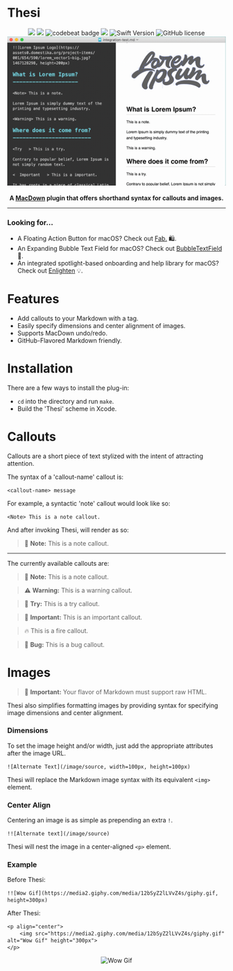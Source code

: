 Thesi
=====
 
<p align="center">
	<a href="https://travis-ci.org/chriszielinski/Thesi" style="text-decoration:none" target="_blank">
		<img src="https://travis-ci.org/chriszielinski/Thesi.svg?branch=master">
	</a>
	<a href="https://sonarcloud.io/dashboard?id=chriszielinski_Thesi" style="text-decoration:none" target="_blank">
		<img src="https://sonarcloud.io/api/project_badges/measure?project=chriszielinski_Thesi&metric=alert_status">
	</a>
	<a href="https://codebeat.co/projects/github-com-chriszielinski-thesi-master" style="text-decoration:none" target="_blank">
		<img alt="codebeat badge" src="https://codebeat.co/badges/ee3d7da6-4a4d-4ebe-8750-442a8a69ed0f">
	</a>
	<a href="https://codecov.io/gh/chriszielinski/Thesi" style="text-decoration:none" target="_blank">
	  <img src="https://codecov.io/gh/chriszielinski/Thesi/branch/master/graph/badge.svg">
	</a>
	<a href="https://developer.apple.com/swift" style="text-decoration:none" target="_blank">
		<img alt="Swift Version" src ="https://img.shields.io/badge/language-swift%204.2-brightgreen.svg"/>
	</a>
	<a href="https://github.com/chriszielinski/Enlighten/blob/master/LICENSE" style="text-decoration:none" target="_blank">
		<img alt="GitHub license" src ="https://img.shields.io/badge/license-MIT-blue.svg"/>
	</a>
	<br>
	<img src ="./readme-assets/thesi.gif"/>
	<br>
	<br>
	<b>A <a href="https://macdown.uranusjr.com">MacDown</a> plugin that offers shorthand syntax for callouts and images.</b>
	<br>
</p>

---

### Looking for...

- A Floating Action Button for macOS? Check out [Fab.](https://github.com/chriszielinski/Fab) 🛍️.
- An Expanding Bubble Text Field for macOS? Check out [BubbleTextField](https://github.com/chriszielinski/BubbleTextField) 💬.
- An integrated spotlight-based onboarding and help library for macOS? Check out [Enlighten](https://github.com/chriszielinski/Enlighten) 💡.


Features
========

* Add callouts to your Markdown with a tag.
* Easily specify dimensions and center alignment of images.
* Supports MacDown undo/redo.
* GitHub-Flavored Markdown friendly.


Installation
============

There are a few ways to install the plug-in:

* `cd` into the directory and run `make`.
* Build the 'Thesi' scheme in Xcode.


Callouts
========

Callouts are a short piece of text stylized with the intent of attracting attention. 

The syntax of a 'callout-name' callout is:

	<callout-name> message
	
For example, a syntactic 'note' callout would look like so:

	<Note> This is a note callout.
	
And after invoking Thesi, will render as so:

> 📌 **Note:** This is a note callout.

---

The currently available callouts are:

> 📌 **Note:** This is a note callout.

> ⚠️ **Warning:** This is a warning callout.

> 🎡 **Try:** This is a try callout.

> 📣 **Important:** This is an important callout.

> 🔥 This is a fire callout.

> 🐞 **Bug:** This is a bug callout.


Images
======

> 📣 **Important:** Your flavor of Markdown must support raw HTML.

Thesi also simplifies formatting images by providing syntax for specifying image dimensions and center alignment.


### Dimensions

To set the image height and/or width, just add the appropriate attributes after the image URL.

	![Alternate Text](/image/source, width=100px, height=100px)
	
Thesi will replace the Markdown image syntax with its equivalent `<img>` element.


### Center Align

Centering an image is as simple as prepending an extra `!`.

	!![Alternate text](/image/source)
	
Thesi will nest the image in a center-aligned `<p>` element.

### Example

Before Thesi:

	!![Wow Gif](https://media2.giphy.com/media/12bSyZ2lLVvZ4s/giphy.gif, height=300px)
	
After Thesi:

	<p align="center">
    	<img src="https://media2.giphy.com/media/12bSyZ2lLVvZ4s/giphy.gif" alt="Wow Gif" height="300px">
	</p>

<p align="center">
    <img src="https://media2.giphy.com/media/12bSyZ2lLVvZ4s/giphy.gif" alt="Wow Gif" height="300px">
</p>